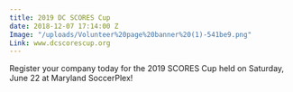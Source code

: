 ```yaml
---
title: 2019 DC SCORES Cup
date: 2018-12-07 17:14:00 Z
Image: "/uploads/Volunteer%20page%20banner%20(1)-541be9.png"
Link: www.dcscorescup.org
---
```


Register your company today for the 2019 SCORES Cup held on Saturday, June 22 at Maryland SoccerPlex!